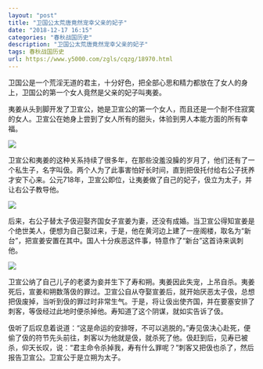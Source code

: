```yaml
---
layout: "post"
title: "卫国公太荒唐竟然宠幸父亲的妃子"
date: "2018-12-17 16:15"
categories: "春秋战国历史"
description: "卫国公太荒唐竟然宠幸父亲的妃子"
tags: 春秋战国历史
url: https://www.y5000.com/zgls/cqzg/18970.html
---
```






卫国公是一个荒淫无道的君主，十分好色，把全部心思和精力都放在了女人的身上，卫国公的第一个女人竟然是父亲的妃子叫夷姜。

夷姜从头到脚开发了卫宣公，她是卫宣公的第一个女人，而且还是一个耐不住寂寞的女人。卫宣公在她身上尝到了女人所有的甜头，体验到男人本能方面的所有幸福。

![](https://img.y5000.com/uploads/allimg/170410/8-1F410153S1N3.jpg)

卫宣公和夷姜的这种关系持续了很多年，在那些没羞没臊的岁月了，他们还有了一个私生子，名字叫伋。两个人为了此事害怕好长时间，直到把伋托付给右公子抚养才安下心来。公元718年，卫宣公即位，让夷姜做了自己的妃子，伋立为太子，并让右公子教导他。

![](https://img.y5000.com/uploads/allimg/170410/8-1F410153T0S3.jpg)

后来，右公子替太子伋迎娶齐国女子宣姜为妻，还没有成婚。当卫宣公得知宣姜是个绝世美人，便想为自己娶过来，于是，他在黄河边上建了一座阁楼，取名为“新台”，把宣姜安置在其中。国人十分疾恶这件事，特意作了“新台”这首诗来讽刺他。

![](https://img.y5000.com/uploads/allimg/170410/8-1F410153Tc20.jpg)

卫宣公纳了自己儿子的老婆为妾并生下了寿和朔。夷姜因此失宠，上吊自杀。夷姜死后，宣姜和朔数落伋的罪过。卫宣公自从夺娶宣姜后，就开始厌恶太子伋，总想把伋废掉，当听到伋的罪过时非常生气。于是，将让伋出使齐国，并在要塞安排了刺客，等伋经过此地时便杀掉他。寿知道了这个阴谋，就如实告诉了伋。

伋听了后叹息着说道：“这是命运的安排呀，不可以逃脱的。”寿见伋决心赴死，便偷了伋的符节先头前往，刺客以为他就是伋，就杀死了他。伋赶到后，见寿已被杀，仰天长叹，说：“君主命令杀掉我，寿有什么罪呢？”刺客又把伋也杀了，然后报告卫宣公。卫宣公于是立朔为太子。
